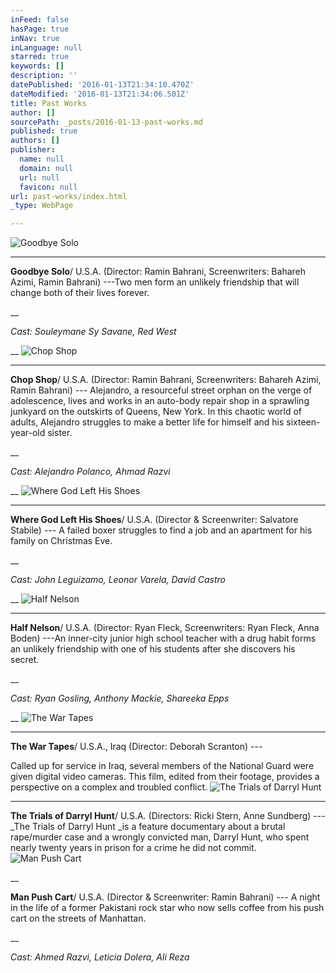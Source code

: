 ```yaml
---
inFeed: false
hasPage: true
inNav: true
inLanguage: null
starred: true
keywords: []
description: ''
datePublished: '2016-01-13T21:34:10.470Z'
dateModified: '2016-01-13T21:34:06.501Z'
title: Past Works
author: []
sourcePath: _posts/2016-01-13-past-works.md
published: true
authors: []
publisher:
  name: null
  domain: null
  url: null
  favicon: null
url: past-works/index.html
_type: WebPage

---
```

![Goodbye Solo](https://the-grid-user-content.s3-us-west-2.amazonaws.com/d030a0be-a33a-428b-870e-0f1580055250.jpg)

****

**Goodbye
Solo**/ U.S.A. (Director:
Ramin Bahrani, Screenwriters: Bahareh Azimi, Ramin Bahrani) ---Two men form an
unlikely friendship that will change both of their lives forever.

__

_Cast: Souleymane Sy Savane, Red West_

__
![Chop Shop](https://s3-us-west-2.amazonaws.com/the-grid-img/p/4250fc60306d44efd3e827e62b185eebd019bc22.jpg)

****

**Chop
Shop**/ U.S.A. (Director:
Ramin Bahrani, Screenwriters: Bahareh Azimi, Ramin Bahrani) --- Alejandro, a
resourceful street orphan on the verge of adolescence, lives and works in an
auto-body repair shop in a sprawling junkyard on the outskirts of Queens, New
York. In this chaotic world of adults, Alejandro struggles to make a better
life for himself and his sixteen-year-old sister.

__

_Cast: Alejandro
Polanco, Ahmad Razvi_

__
![Where God Left His Shoes](https://the-grid-user-content.s3-us-west-2.amazonaws.com/cd4ce182-b33d-4c33-bfa0-00774b3e47e6.jpg)

****

**Where
God Left His Shoes**/
U.S.A. (Director & Screenwriter: Salvatore Stabile) --- A failed boxer
struggles to find a job and an apartment for his family on Christmas Eve.

__

_Cast: John Leguizamo,
Leonor Varela, David Castro_

__
![Half Nelson](https://the-grid-user-content.s3-us-west-2.amazonaws.com/d4eb80a2-3422-4074-9f58-ba3e32bf0e96.jpg)

****

**Half
Nelson**/ U.S.A. (Director:
Ryan Fleck, Screenwriters: Ryan Fleck, Anna Boden) ---An inner-city junior high
school teacher with a drug habit forms an unlikely friendship with one of his
students after she discovers his secret.

__

_Cast:
Ryan Gosling, Anthony Mackie, Shareeka Epps_

__
![The War Tapes](https://the-grid-user-content.s3-us-west-2.amazonaws.com/13cd4c87-e0f7-48d7-9c9f-950706a3835c.jpg)

****

**The
War Tapes**/ U.S.A., Iraq
(Director: Deborah Scranton) ---

Called up for
service in Iraq, several members of the National Guard were given digital video
cameras. This film, edited from their footage, provides a perspective on a
complex and troubled conflict.
![The Trials of Darryl Hunt](https://s3-us-west-2.amazonaws.com/the-grid-img/p/a0db6009258a9f3c4abc981ec9ff01f6dd1c458e.jpg)

****

**The
Trials of Darryl Hunt**/
U.S.A. (Directors: Ricki Stern, Anne Sundberg) --- _The Trials of Darryl
Hunt _is a feature documentary about a brutal rape/murder case and a
wrongly convicted man, Darryl Hunt, who spent nearly twenty years in prison for
a crime he did not commit.
![Man Push Cart](https://the-grid-user-content.s3-us-west-2.amazonaws.com/54174fe5-0b7a-4d29-91a5-8e246804782f.jpg)

__

**Man
Push Cart**/ U.S.A. (Director
& Screenwriter: Ramin Bahrani) --- A night in the life of a former Pakistani
rock star who now sells coffee from his push cart on the streets of Manhattan.

__

_Cast:
Ahmed Razvi, Leticia Dolera, Ali Reza_
